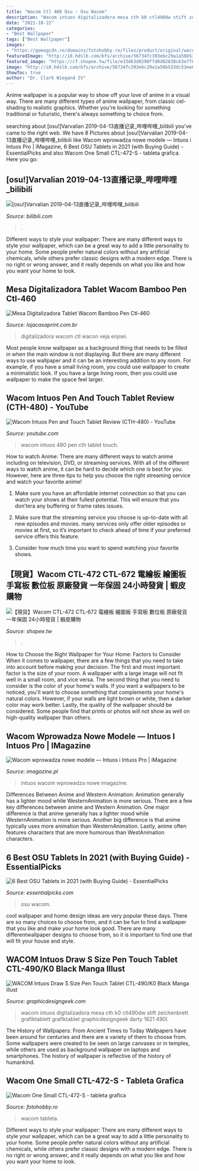 ```yaml
---
title: "Wacom Ctl 480 Osu : Osu Wacom"
description: "Wacom intuos digitalizadora mesa cth k0 ctl490dw stift zeichenbrett grafiktablett grafiktablet graphicdesigngeek darty 1621 490l"
date: "2021-10-22"
categories:
- "Best Wallpaper"
tags: ["Best Wallpaper"]
images:
- "https://gomagcdn.ro/domains/fotohobby.ro/files/product/original/wacom-one-small-ctl-472-s-tableta-grafica-1663-600269.jpg"
featuredImage: "http://i0.hdslb.com/bfs/archive/56734fc393ebc29a1a56b533dc53ee6cf2481ea3.jpg"
featured_image: "https://cf.shopee.tw/file/e33463d0290ffd0d82838cb3e7f01999"
image: "http://i0.hdslb.com/bfs/archive/56734fc393ebc29a1a56b533dc53ee6cf2481ea3.jpg"
ShowToc: true
author: "Dr. Clark Wiegand IV"
---
```



Anime wallpaper is a popular way to show off your love of anime in a visual way. There are many different types of anime wallpaper, from classic cel-shading to realistic graphics. Whether you're looking for something traditional or futuristic, there's always something to choice from.

	

		
searching about [osu!]Varvalian 2019-04-13直播记录_哔哩哔哩_bilibili you've came to the right web. We have 8 Pictures about [osu!]Varvalian 2019-04-13直播记录_哔哩哔哩_bilibili like Wacom wprowadza nowe modele — Intuos i Intuos Pro | iMagazine, 6 Best OSU Tablets in 2021 (with Buying Guide) - EssentialPicks and also Wacom One Small CTL-472-S - tableta grafica. Here you go:
		
    
## [osu!]Varvalian 2019-04-13直播记录_哔哩哔哩_bilibili

<img loading=lazy src="http://i0.hdslb.com/bfs/archive/56734fc393ebc29a1a56b533dc53ee6cf2481ea3.jpg" onerror="this.onerror=null;this.src='https://tse4.mm.bing.net/th?id=OIP.QYxxHJmktIAviFRAA4HY7wHaEK&amp;pid=15.1';" alt="[osu!]Varvalian 2019-04-13直播记录_哔哩哔哩_bilibili">

_Source: bilibili.com_

>. 

	

Different ways to style your wallpaper:
There are many different ways to style your wallpaper, which can be a great way to add a little personality to your home. Some people prefer natural colors without any artificial chemicals, while others prefer classic designs with a modern edge. There is no right or wrong answer, and it really depends on what you like and how you want your home to look.

    
## Mesa Digitalizadora Tablet Wacom Bamboo Pen Ctl-460

<img loading=lazy src="https://images.tcdn.com.br/img/img_prod/27440/2947_1_20130715174128.jpg" onerror="this.onerror=null;this.src='https://tse4.mm.bing.net/th?id=OIP.gCxPNIHFge8okM-f0FFQjwHaHa&amp;pid=15.1';" alt="Mesa Digitalizadora Tablet Wacom Bamboo Pen Ctl-460">

_Source: lojacasaprint.com.br_

>digitalizadora wacom ctl wacon veja enjoei. 

	

Most people know wallpaper as a background thing that needs to be filled in when the main window is not displaying. But there are many different ways to use wallpaper and it can be an interesting addition to any room. For example, if you have a small living room, you could use wallpaper to create a minimalistic look. If you have a large living room, then you could use wallpaper to make the space feel larger.

    
## Wacom Intuos Pen And Touch Tablet Review (CTH-480) - YouTube

<img loading=lazy src="https://i.ytimg.com/vi/egTQoAYRrM8/maxresdefault.jpg" onerror="this.onerror=null;this.src='https://tse4.mm.bing.net/th?id=OIP.Ofi36d5cU6u4UDPO2qfACQHaEK&amp;pid=15.1';" alt="Wacom Intuos Pen and Touch Tablet Review (CTH-480) - YouTube">

_Source: youtube.com_

>wacom intuos 480 pen cth tablet touch. 

	

How to watch Anime: There are many different ways to watch anime including on television, DVD, or streaming services.
With all of the different ways to watch anime, it can be hard to decide which one is best for you. However, here are three tips to help you choose the right streaming service and watch your favorite anime!
1. Make sure you have an affordable internet connection so that you can watch your shows at their fullest potential. This will ensure that you don’tera any buffering or frame rates issues.

2. Make sure that the streaming service you choose is up-to-date with all new episodes and movies. many services only offer older episodes or movies at first, so it’s important to check ahead of time if your preferred service offers this feature.

3. Consider how much time you want to spend watching your favorite shows.

    
## 【現貨】Wacom CTL-472 CTL-672 電繪板 繪圖板 手寫板 數位板 原廠發貨 一年保固 24小時發貨 | 蝦皮購物

<img loading=lazy src="https://cf.shopee.tw/file/e33463d0290ffd0d82838cb3e7f01999" onerror="this.onerror=null;this.src='https://tse2.mm.bing.net/th?id=OIP.4zRj0CkP_Q2Cg4yz5_AZmQHaHa&amp;pid=15.1';" alt="【現貨】Wacom CTL-472 CTL-672 電繪板 繪圖板 手寫板 數位板 原廠發貨 一年保固 24小時發貨 | 蝦皮購物">

_Source: shopee.tw_

>. 

	

How to Choose the Right Wallpaper for Your Home: Factors to Consider
When it comes to wallpaper, there are a few things that you need to take into account before making your decision. The first and most important factor is the size of your room. A wallpaper with a large image will not fit well in a small room, and vice versa. 
The second thing that you need to consider is the color of your home's walls. If you want a wallpapers to be noticed, you'll want to choose something that complements your home's natural colors. However, if your walls are light brown or white, then a darker color may work better. 
Lastly, the quality of the wallpaper should be considered. Some people find that prints or photos will not show as well on high-quality wallpaper than others.

    
## Wacom Wprowadza Nowe Modele — Intuos I Intuos Pro | IMagazine

<img loading=lazy src="https://imagazine.pl/wp-content/uploads/2013/09/Wacom-Intuos-2013-03.jpg" onerror="this.onerror=null;this.src='https://tse1.mm.bing.net/th?id=OIP.AX2lB_tMczsYi0fqXaDyggHaE8&amp;pid=15.1';" alt="Wacom wprowadza nowe modele — Intuos i Intuos Pro | iMagazine">

_Source: imagazine.pl_

>intuos wacom wprowadza nowe imagazine. 

	

Differences Between Anime and Western Animation: Animation generally has a lighter mood while WesternAnimation is more serious.
There are a few key differences between anime and Western Animation. One major difference is that anime generally has a lighter mood while WesternAnimation is more serious. Another big difference is that anime typically uses more animation than WesternAnimation. Lastly, anime often features characters that are more humorous than WestAnimation characters.

    
## 6 Best OSU Tablets In 2021 (with Buying Guide) - EssentialPicks

<img loading=lazy src="https://essentialpicks.com/wp-content/uploads/2018/02/wacom-bamboo-one-768x512.jpg" onerror="this.onerror=null;this.src='https://tse1.mm.bing.net/th?id=OIP.O5LS5erXaHkN8cRP99DEUQHaE8&amp;pid=15.1';" alt="6 Best OSU Tablets in 2021 (with Buying Guide) - EssentialPicks">

_Source: essentialpicks.com_

>osu wacom. 

	

cool wallpaper and home design ideas are very popular these days. There are so many choices to choose from, and it can be fun to find a wallpaper that you like and make your home look good. There are many differentwallpaper designs to choose from, so it is important to find one that will fit your house and style.

    
## WACOM Intuos Draw S Size Pen Touch Tablet CTL-490/K0 Black Manga Illust

<img loading=lazy src="https://graphicdesigngeek.com/wp-content/uploads/2020/01/1580269402_854_WACOM-Intuos-Draw-S-Size-Pen-Touch-Tablet-CTL-490K0-Black.jpg" onerror="this.onerror=null;this.src='https://tse1.mm.bing.net/th?id=OIP.LFZnGc_L7UpUviTKQf3mkgHaE8&amp;pid=15.1';" alt="WACOM Intuos Draw S Size Pen Touch Tablet CTL-490/K0 Black Manga illust">

_Source: graphicdesigngeek.com_

>wacom intuos digitalizadora mesa cth k0 ctl490dw stift zeichenbrett grafiktablett grafiktablet graphicdesigngeek darty 1621 490l. 

	

The History of Wallpapers: From Ancient Times to Today
Wallpapers have been around for centuries and there are a variety of them to choose from. Some wallpapers were created to be seen on large canvases or in temples, while others are used as background wallpaper on laptops and smartphones. The history of wallpaper is reflective of the history of humankind.

    
## Wacom One Small CTL-472-S - Tableta Grafica

<img loading=lazy src="https://gomagcdn.ro/domains/fotohobby.ro/files/product/original/wacom-one-small-ctl-472-s-tableta-grafica-1663-600269.jpg" onerror="this.onerror=null;this.src='https://tse4.mm.bing.net/th?id=OIP.XGoBxHgrJU6AJ9wF1uj2eQHaFE&amp;pid=15.1';" alt="Wacom One Small CTL-472-S - tableta grafica">

_Source: fotohobby.ro_

>wacom tableta. 

	

Different ways to style your wallpaper:
There are many different ways to style your wallpaper, which can be a great way to add a little personality to your home. Some people prefer natural colors without any artificial chemicals, while others prefer classic designs with a modern edge. There is no right or wrong answer, and it really depends on what you like and how you want your home to look.

